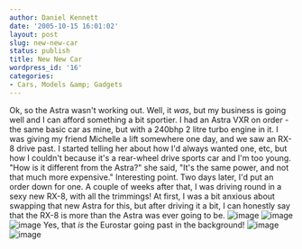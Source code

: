 ```yaml
---
author: Daniel Kennett
date: '2005-10-15 16:01:02'
layout: post
slug: new-new-car
status: publish
title: New New Car
wordpress_id: '16'
categories:
- Cars, Models &amp; Gadgets
---
```


Ok, so the Astra wasn't working out. Well, it *was*, but my business is
going well and I can afford something a bit sportier. I had an Astra VXR
on order - the same basic car as mine, but with a 240bhp 2 litre turbo
engine in it. I was giving my friend Michelle a lift somewhere one day,
and we saw an RX-8 drive past. I started telling her about how I'd
always wanted one, etc, but how I couldn't because it's a rear-wheel
drive sports car and I'm too young. "How is it different from the
Astra?" she said, "It's the same power, and not that much more
expensive." Interesting point. Two days later, I'd put an order down for
one. A couple of weeks after that, I was driving round in a sexy new
RX-8, with all the trimmings! At first, I was a bit anxious about
swapping that new Astra for this, but after driving it a bit, I can
honestly say that the RX-8 is more than the Astra was ever going to be.
![image](http://danielkennett.org/pictures/rx8/gner.jpg)
![image](http://danielkennett.org/pictures/rx8/tree.jpg)
![image](http://danielkennett.org/pictures/rx8/eurostar.jpg) Yes, that
*is* the Eurostar going past in the background!
![image](http://danielkennett.org/pictures/rx8/close.jpg)
![image](http://danielkennett.org/pictures/rx8/doors.jpg)
